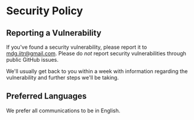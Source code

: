 # Security Policy

## Reporting a Vulnerability

If you've found a security vulnerability, please report it to mdg.iitr@gmail.com. Please do *not* report security vulnerabilities through public GitHub issues.

We'll usually get back to you within a week with information regarding the vulnerability and further steps we'll be taking.

## Preferred Languages

We prefer all communications to be in English.
